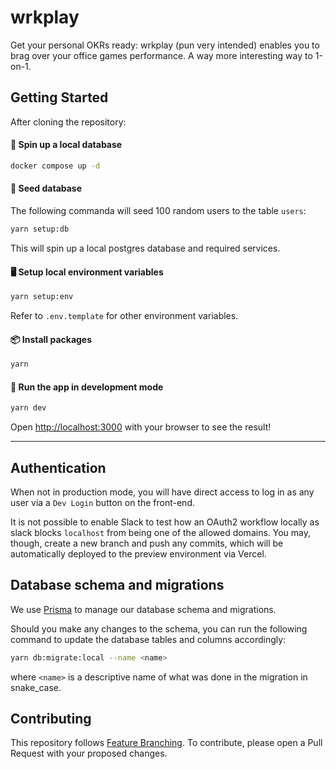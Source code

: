 # wrkplay

Get your personal OKRs ready: wrkplay (pun very intended) enables you to brag over your office games performance.
A way more interesting way to 1-on-1.

## Getting Started

After cloning the repository:

#### 🐳 Spin up a local database

```bash
docker compose up -d
```

#### 🌱 Seed database

The following commanda will seed 100 random users to the table `users`:

```bash
yarn setup:db
```

This will spin up a local postgres database and required services.

#### 🖥 Setup local environment variables

```bash
yarn setup:env
```

Refer to `.env.template` for other environment variables.

#### 📦 Install packages

```bash
yarn
```

#### 🚀 Run the app in development mode

```bash
yarn dev
```

Open [http://localhost:3000](http://localhost:3000) with your browser to see the result!

---

## Authentication

When not in production mode, you will have direct access to log in as any user via a `Dev Login` button on the front-end.

It is not possible to enable Slack to test how an OAuth2 workflow locally as slack blocks `localhost` from being one of the allowed domains. You may, though, create a new branch and push any commits, which will be automatically deployed to the preview environment via Vercel.

## Database schema and migrations

We use [Prisma](https://www.prisma.io/) to manage our database schema and migrations.

Should you make any changes to the schema, you can run the following command to update the database tables and columns accordingly:

```bash
yarn db:migrate:local --name <name>
```

where `<name>` is a descriptive name of what was done in the migration in snake_case.

## Contributing

This repository follows [Feature Branching](https://www.atlassian.com/git/tutorials/comparing-workflows/feature-branch-workflow). To contribute, please open a Pull Request with your proposed changes.
